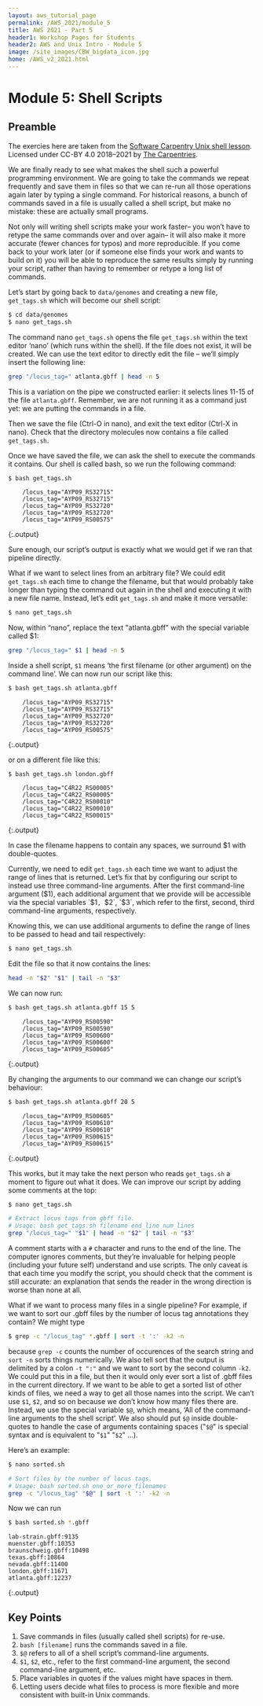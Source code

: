 ```yaml
---
layout: aws_tutorial_page
permalink: /AWS_2021/module_5
title: AWS 2021 - Part 5
header1: Workshop Pages for Students
header2: AWS and Unix Intro - Module 5
image: /site_images/CBW_bigdata_icon.jpg
home: /AWS_v2_2021.html
---
```


# Module 5: Shell Scripts

## Preamble

The exercies here are taken from the [Software Carpentry Unix shell lesson](http://swcarpentry.github.io/shell-novice). Licensed under CC-BY 4.0 2018–2021 by [The Carpentries](https://carpentries.org).

We are finally ready to see what makes the shell such a powerful programming environment. We are going to take the commands we repeat frequently and save them in files so that we can re-run all those operations again later by typing a single command. For historical reasons, a bunch of commands saved in a file is usually called a shell script, but make no mistake: these are actually small programs.

Not only will writing shell scripts make your work faster– you won’t have to retype the same commands over and over again– it will also make it more accurate (fewer chances for typos) and more reproducible. If you come back to your work later (or if someone else finds your work and wants to build on it) you will be able to reproduce the same results simply by running your script, rather than having to remember or retype a long list of commands.

Let’s start by going back to `data/genomes` and creating a new file, `get_tags.sh` which will become our shell script:

```bash
$ cd data/genomes
$ nano get_tags.sh
```

The command nano `get_tags.sh` opens the file `get_tags.sh` within the text editor ‘nano’ (which runs within the shell). If the file does not exist, it will be created. We can use the text editor to directly edit the file – we’ll simply insert the following line:

```bash
grep "/locus_tag=" atlanta.gbff | head -n 5
```

This is a variation on the pipe we constructed earlier: it selects lines 11-15 of the file `atlanta.gbff`. Remember, we are not running it as a command just yet: we are putting the commands in a file.

Then we save the file (Ctrl-O in nano), and exit the text editor (Ctrl-X in nano). Check that the directory molecules now contains a file called `get_tags.sh`.

Once we have saved the file, we can ask the shell to execute the commands it contains. Our shell is called bash, so we run the following command:

```bash
$ bash get_tags.sh
```

```
    /locus_tag="AYP09_RS32715"
    /locus_tag="AYP09_RS32715"
    /locus_tag="AYP09_RS32720"
    /locus_tag="AYP09_RS32720"
    /locus_tag="AYP09_RS00575"
```
{:.output}

Sure enough, our script’s output is exactly what we would get if we ran that pipeline directly.

What if we want to select lines from an arbitrary file? We could edit `get_tags.sh` each time to change the filename, but that would probably take longer than typing the command out again in the shell and executing it with a new file name. Instead, let’s edit `get_tags.sh` and make it more versatile:

```bash
$ nano get_tags.sh
```

Now, within “nano”, replace the text "atlanta.gbff" with the special variable called $1:

```bash
grep "/locus_tag=" $1 | head -n 5
```

Inside a shell script, `$1` means ‘the first filename (or other argument) on the command line’. We can now run our script like this:

```bash
$ bash get_tags.sh atlanta.gbff
```

```
    /locus_tag="AYP09_RS32715"
    /locus_tag="AYP09_RS32715"
    /locus_tag="AYP09_RS32720"
    /locus_tag="AYP09_RS32720"
    /locus_tag="AYP09_RS00575"
```
{:.output}


or on a different file like this:

```
$ bash get_tags.sh london.gbff
```

```
    /locus_tag="C4R22_RS00005"
    /locus_tag="C4R22_RS00005"
    /locus_tag="C4R22_RS00010"
    /locus_tag="C4R22_RS00010"
    /locus_tag="C4R22_RS00015"
```
{:.output}


In case the filename happens to contain any spaces, we surround $1 with double-quotes.

Currently, we need to edit `get_tags.sh` each time we want to adjust the range of lines that is returned. Let’s fix that by configuring our script to instead use three command-line arguments. After the first command-line argument ($1), each additional argument that we provide will be accessible via the special variables `$1`, `$2`, `$3`, which refer to the first, second, third command-line arguments, respectively.

Knowing this, we can use additional arguments to define the range of lines to be passed to head and tail respectively:

```bash
$ nano get_tags.sh
```

Edit the file so that it now contains the lines:

```bash
head -n "$2" "$1" | tail -n "$3"
```

We can now run:

```bash
$ bash get_tags.sh atlanta.gbff 15 5
```

```
    /locus_tag="AYP09_RS00590"
    /locus_tag="AYP09_RS00590"
    /locus_tag="AYP09_RS00600"
    /locus_tag="AYP09_RS00600"
    /locus_tag="AYP09_RS00605"
```
{:.output}

By changing the arguments to our command we can change our script’s behaviour:

```bash
$ bash get_tags.sh atlanta.gbff 20 5
```

```
    /locus_tag="AYP09_RS00605"
    /locus_tag="AYP09_RS00610"
    /locus_tag="AYP09_RS00610"
    /locus_tag="AYP09_RS00615"
    /locus_tag="AYP09_RS00615"
```
{:.output}

This works, but it may take the next person who reads `get_tags.sh` a moment to figure out what it does. We can improve our script by adding some comments at the top:

```bash
$ nano get_tags.sh
```

```bash
# Extract locus tags from gbff file.
# Usage: bash get_tags.sh filename end_line num_lines
grep "/locus_tag=" "$1" | head -n "$2" | tail -n "$3"
```

A comment starts with a `#` character and runs to the end of the line. The computer ignores comments, but they’re invaluable for helping people (including your future self) understand and use scripts. The only caveat is that each time you modify the script, you should check that the comment is still accurate: an explanation that sends the reader in the wrong direction is worse than none at all.

What if we want to process many files in a single pipeline? For example, if we want to sort our .gbff files by the number of locus tag annotations they contain? We might type

```bash
$ grep -c "/locus_tag" *.gbff | sort -t ':' -k2 -n
```

because `grep -c` counts the number of occurences of the search string and `sort -n` sorts things numerically. We also tell sort that the output is delimited by a colon `-t ":"` and we want to sort by the second column `-k2`. We could put this in a file, but then it would only ever sort a list of .gbff files in the current directory. If we want to be able to get a sorted list of other kinds of files, we need a way to get all those names into the script. We can’t use `$1`, `$2`, and so on because we don’t know how many files there are. Instead, we use the special variable `$@`, which means, ‘All of the command-line arguments to the shell script’. We also should put `$@` inside double-quotes to handle the case of arguments containing spaces ("`$@`" is special syntax and is equivalent to "`$1`" "`$2`" …).

Here’s an example:

```bash
$ nano sorted.sh
```

```bash
# Sort files by the number of locus tags.
# Usage: bash sorted.sh one_or_more_filenames
grep -c "/locus_tag" "$@" | sort -t ':' -k2 -n
```

Now we can run

```bash
$ bash sorted.sh *.gbff
```

```
lab-strain.gbff:9135
muenster.gbff:10353
braunschweig.gbff:10498
texas.gbff:10864
nevada.gbff:11400
london.gbff:11671
atlanta.gbff:12237
```
{:.output}

## Key Points

1. Save commands in files (usually called shell scripts) for re-use.
2. `bash [filename]` runs the commands saved in a file.
3. `$@` refers to all of a shell script’s command-line arguments.
4. `$1`, `$2`, etc., refer to the first command-line argument, the second command-line argument, etc.
5. Place variables in quotes if the values might have spaces in them.
6. Letting users decide what files to process is more flexible and more consistent with built-in Unix commands.






















